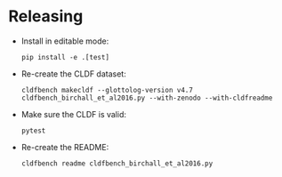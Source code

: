 # Releasing

- Install in editable mode:
  ```shell
  pip install -e .[test]
  ```
- Re-create the CLDF dataset:
  ```shell
  cldfbench makecldf --glottolog-version v4.7 cldfbench_birchall_et_al2016.py --with-zenodo --with-cldfreadme
  ```
- Make sure the CLDF is valid:
  ```shell
  pytest
  ```
- Re-create the README:
  ```shell
  cldfbench readme cldfbench_birchall_et_al2016.py
  ```
